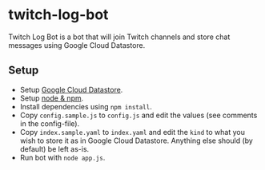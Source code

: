 # twitch-log-bot
Twitch Log Bot is a bot that will join Twitch channels and store chat messages using Google Cloud Datastore.

## Setup
- Setup [Google Cloud Datastore](https://console.cloud.google.com/datastore/).
- Setup [node & npm](https://nodejs.org/).
- Install dependencies using `npm install`.
- Copy `config.sample.js` to `config.js` and edit the values (see comments in the config-file).
- Copy `index.sample.yaml` to `index.yaml` and edit the `kind` to what you wish to store it as in Google Cloud Datastore. Anything else should (by default) be left as-is.
- Run bot with `node app.js`.

